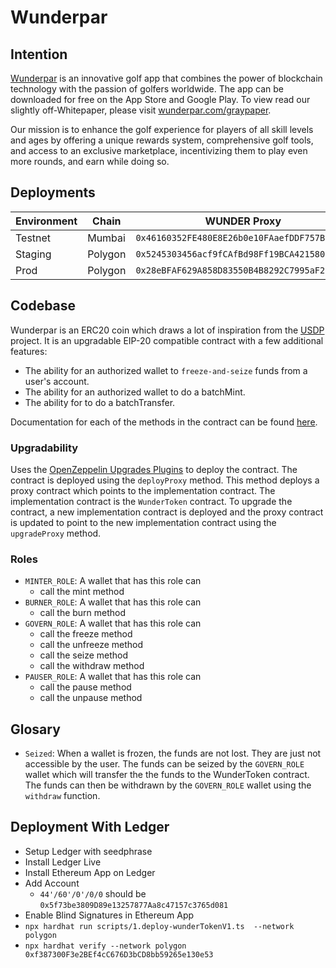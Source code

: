 # Wunderpar

## Intention

<a href="https://wunderpar.com/">Wunderpar</a> is an innovative golf app that combines the power of blockchain technology with the passion of golfers worldwide. The app can be downloaded for free on the App Store and Google Play. To view read our slightly off-Whitepaper, please visit <a href="https://wunderpar.com/graypaper">wunderpar.com/graypaper</a>.

Our mission is to enhance the golf experience for players of all skill levels and ages by offering a unique rewards system, comprehensive golf tools, and access to an exclusive marketplace, incentivizing them to play even more rounds, and earn while doing so.

## Deployments

| Environment | Chain   | WUNDER Proxy                                 | V1 Implementation                            | DEFAULT_ADMIN                                | MINTER_ROLE                                  |
| ----------- | ------- | -------------------------------------------- | -------------------------------------------- | -------------------------------------------- | -------------------------------------------- |
| Testnet     | Mumbai  | `0x46160352FE480E8E26b0e10FAaefDDF757Ba6Ec4` | `0x099E7B298851F9F2a468385DB6A2E3e90c73e035` | `0xA04703511790408902F71Bb2230c23591c4c54C4` | `0x7D78710570D65b17D860Dd6AC51ECa426cc8Ee9B` |
| Staging     | Polygon | `0x5245303456acf9fCAfBd98Ff19BCA421580087cf` | `0xb7e5F5716c3563a1c410Aa8244A3C63924f1b0E8` | `0xA04703511790408902F71Bb2230c23591c4c54C4` | `0x7D78710570D65b17D860Dd6AC51ECa426cc8Ee9B` |
| Prod        | Polygon | `0x28eBFAF629A858D83550B4B8292C7995aF2E32aa` | `0xc8Ba1B2270017f73e9e9Dc2A50779591D4177A8E` | `0x5f73be3809D89e13257877Aa8c47157c3765d081` | `0x7D78710570D65b17D860Dd6AC51ECa426cc8Ee9B` |

## Codebase

Wunderpar is an ERC20 coin which draws a lot of inspiration from the <a href="https://paxos.com/usdp/">USDP</a> project. It is an upgradable EIP-20 compatible contract with a few additional features:

- The ability for an authorized wallet to `freeze-and-seize` funds from a user's account.
- The ability for an authorized wallet to do a batchMint.
- The ability for to do a batchTransfer.

Documentation for each of the methods in the contract can be found <a href='./docs/index.md'>here</a>.

### Upgradability

Uses the <a href='https://docs.openzeppelin.com/upgrades-plugins/1.x/' >OpenZeppelin Upgrades Plugins</a> to deploy the contract. The contract is deployed using the `deployProxy` method. This method deploys a proxy contract which points to the implementation contract. The implementation contract is the `WunderToken` contract. To upgrade the contract, a new implementation contract is deployed and the proxy contract is updated to point to the new implementation contract using the `upgradeProxy` method.

### Roles

- `MINTER_ROLE`: A wallet that has this role can
  - call the mint method
- `BURNER_ROLE`: A wallet that has this role can
  - call the burn method
- `GOVERN_ROLE`: A wallet that has this role can
  - call the freeze method
  - call the unfreeze method
  - call the seize method
  - call the withdraw method
- `PAUSER_ROLE`: A wallet that has this role can
  - call the pause method
  - call the unpause method

## Glosary

- `Seized`: When a wallet is frozen, the funds are not lost. They are just not accessible by the user. The funds can be seized by the `GOVERN_ROLE` wallet which will transfer the the funds to the WunderToken contract. The funds can then be withdrawn by the `GOVERN_ROLE` wallet using the `withdraw` function.

## Deployment With Ledger

- Setup Ledger with seedphrase
- Install Ledger Live
- Install Ethereum App on Ledger
- Add Account
  - `44'/60'/0'/0/0` should be `0x5f73be3809D89e13257877Aa8c47157c3765d081`
- Enable Blind Signatures in Ethereum App
- `npx hardhat run scripts/1.deploy-wunderTokenV1.ts  --network polygon`
- `npx hardhat verify --network polygon 0xf387300F3e2BEf4cC676D3bCD8bb59265e130e53`
